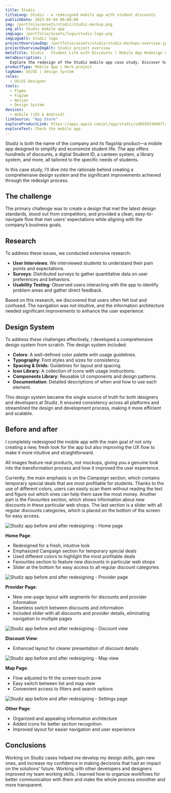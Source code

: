 ```yaml
---
title: Studiz
titleLong: Studiz - a redesigned mobile app with student discounts
publishDate: 2023-05-04 00:00:00
img: /portfolio/assets/studiz/studiz-mockup.png
img_alt: Studiz mobile app
imgLogo: /portfolio/assets/logo/studiz-logo.png
imgLogoAlt: Studiz logo
projectOverviewImg: /portfolio/assets/studiz/studiz-mockups-overview.jpg
projectOverviewImgAlt: Studiz project overview
metaTitle: Studiz - Student Life with Discounts | Mobile App Redesign Case Study
metaDescription: |
  Explore the redesign of the Studiz mobile app case study. Discover how I enhanced the user experience, created a design system, and improved the flow for students. Gain insights into the development process and design decisions for a smarter and more rewarding student experience.
productType: Mobile App | Work project
tagName: UX/UI | Design System
roles:
  - UX/UI Designer
tools:
  - Figma
  - FigJam
  - Notion
  - Design System
devices:
  - mobile (iOS & Android)
linkSource: "App Store"
exploreProductLink: https://apps.apple.com/pl/app/studiz/id665031046?l=pl
exploreText: Check the mobile app
---
```


Studiz is both the name of the company and its flagship product—a mobile app designed to simplify and economize student life. The app offers hundreds of discounts, a digital Student ID, a canteen system, a library system, and more, all tailored to the specific needs of students.

In this case study, I’ll dive into the rationale behind creating a comprehensive design system and the significant improvements achieved through the redesign process.

## The challenge

The primary challenge was to create a design that met the latest design standards, stood out from competitors, and provided a clean, easy-to-navigate flow that met users’ expectations while aligning with the company’s business goals.

## Research

To address these issues, we conducted extensive research:

- **User Interviews**: We interviewed students to understand their pain points and expectations.
- **Surveys**: Distributed surveys to gather quantitative data on user preferences and behaviors.
- **Usability Testing**: Observed users interacting with the app to identify problem areas and gather direct feedback.

Based on this research, we discovered that users often felt lost and confused. The navigation was not intuitive, and the information architecture needed significant improvements to enhance the user experience.

## Design System

To address these challenges effectively, I developed a comprehensive design system from scratch. The design system included:

- **Colors**: A well-defined color palette with usage guidelines.
- **Typography**: Font styles and sizes for consistency.
- **Spacing & Grids**: Guidelines for layout and spacing.
- **Icon Library**: A collection of icons with usage instructions.
- **Components Library**: Reusable UI components and design patterns.
- **Documentation**: Detailed descriptions of when and how to use each element.

This design system became the single source of truth for both designers and developers at Studiz. It ensured consistency across all platforms and streamlined the design and development process, making it more efficient and scalable.

## Before and after

I completely redesigned the mobile app with the main goal of not only creating a new, fresh look for the app but also improving the UX flow to make it more intuitive and straightforward.

<div class="py-2 px-4 mt-4 rounded-md bg-blue-100">
  <p>All images feature real products, not mockups, giving you a genuine look into the transformation process and how it improved the user experience.</p>
</div>

Currently, the main emphasis is on the *Campaign* section, which contains temporary special deals that are most profitable for students. Thanks to the use of different colors, users can easily scan them without reading the text and figure out which ones can help them save the most money. Another part is the *Favourites* section, which shows information about new discounts in these particular web shops. The last section is a slider with all regular discounts categories, which is placed on the bottom of the screen for easy access.

![Studiz app before and after redesigning - Home page](/portfolio/assets/studiz/studiz-discount-page.jpg)

**Home Page**:
- Redesigned for a fresh, intuitive look
- Emphasized Campaign section for temporary special deals
- Used different colors to highlight the most profitable deals
- Favourites section to feature new discounts in particular web shops
- Slider at the bottom for easy access to all regular discount categories

![Studiz app before and after redesigning - Provider page](/portfolio/assets/studiz/studiz-provider.jpg)
               
**Provider Page**:

- New one-page layout with segments for discounts and provider information
- Seamless switch between discounts and information
- Included slider with all discounts and provider details, eliminating navigation to multiple pages


![Studiz app before and after redesigning - Discount view](/portfolio/assets/studiz/studiz-discounts.jpg)

**Discount View**:
  - Enhanced layout for clearer presentation of discount details

![Studiz app before and after redesigning - Map view](/portfolio/assets/studiz/studiz-map.jpg)

**Map Page**:
  - Flow adjusted to fit the screen touch zone
  - Easy switch between list and map view
  - Convenient access to filters and search options

![Studiz app before and after redesigning - Settings page](/portfolio/assets/studiz/studiz-settings.jpg)

**Other Page**:
  - Organized and appealing information architecture
  - Added icons for better section recognition
  - Improved layout for easier navigation and user experience

## Conclusions

Working on Studiz cases helped me develop my design skills, gain new ones, and increase my confidence in making decisions that had an impact on the solutions’ future. Working with other developers and designers improved my team working skills. I learned how to organize workflows for better communication with them and make the whole process smoother and more transparent.
